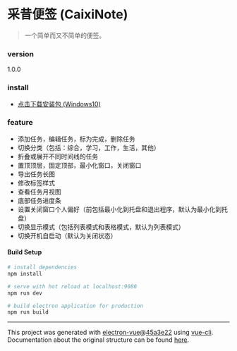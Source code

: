 # 采昔便签 (CaixiNote)

> 一个简单而又不简单的便签。

### version
1.0.0

### install
+ [点击下载安装包 (Windows10)](https://raw.githubusercontent.com/kalila-cc/electron-vue/master/CaixiNote/build/%E9%87%87%E6%98%94%E4%BE%BF%E7%AD%BE_Setup_1.0.0.exe)

### feature
+ 添加任务，编辑任务，标为完成，删除任务
+ 切换分类（包括：综合，学习，工作，生活，其他）
+ 折叠或展开不同时间线的任务
+ 置顶顶层，固定顶部，最小化窗口，关闭窗口
+ 导出任务长图
+ 修改标签样式
+ 查看任务月视图
+ 底部任务进度条
+ 设置关闭窗口个人偏好（前包括最小化到托盘和退出程序，默认为最小化到托盘）
+ 切换显示模式（包括列表模式和表格模式，默认为列表模式）
+ 切换开机自启动（默认为关闭状态）

#### Build Setup

``` bash
# install dependencies
npm install

# serve with hot reload at localhost:9080
npm run dev

# build electron application for production
npm run build


```

---

This project was generated with [electron-vue](https://github.com/SimulatedGREG/electron-vue)@[45a3e22](https://github.com/SimulatedGREG/electron-vue/tree/45a3e224e7bb8fc71909021ccfdcfec0f461f634) using [vue-cli](https://github.com/vuejs/vue-cli). Documentation about the original structure can be found [here](https://simulatedgreg.gitbooks.io/electron-vue/content/index.html).

